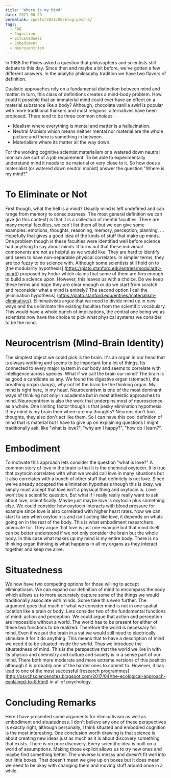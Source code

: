 ```yaml
---
title: 'Where is my Mind'
date: 2021-08-23
permalink: /posts/2021/08/blog-post-5/
tags:
  - FAQ
  - Cognition
  - Situatedness
  - Embodiment
  - Neurocentrism
---
```


In 1988 the Pixies asked a question that philosophers and scientists still debate to this day. Since then and maybe a bit before,
we've gotten a few different answers. In the analytic philosophy tradition we have two flavors of definition. 

Dualistic approaches
rely on a fundamental distinction between mind and matter. In turn, this class of definitions creates a mind-body problem.
How could it possible that an immaterial mind could ever have an effect on a material substance like a body?
Although, chocolate vanilla swirl is popular with more traditional thinkers and most religions, alternatives have been proposed. 
There tend to be three common choices:

- Idealism where everything is mental and matter is a hallucination.
- Neutral Monism which means neither mental nor material are the whole picture and there is something in between.
- Materialism where its matter all the way down.

For the working cognitive scientist materialism or a watered down neutral monism are sort of a job requirement. To be able to 
experimentally understand mind it needs to be material or very close to it.
So how does a materialist (or watered down neutral monist) answer the question "Where is my mind?"

To Eliminate or Not
===============
First though, what the hell is a mind? Usually mind is left undefined and can range from memory to consciousness. The most general
definition we can give (in this context) is that it is a collection of mental faculties. There are many mental faculties, we can't list
them all but we can give some examples: emotions, thoughts, reasoning, memory, perception, planning, ... Hopefully that gives a good
idea of the kinds of stuff that make up minds. One problem though is these faculties were identified well before science had anything
to say about minds. It turns out that these individual components are not as helpful as we would like. They are hard to identify and
seem to have non-separable physical correlates. In simpler terms, they are too fuzzy to do science with. Although some scientists 
still hold on to [the modularity hypothesis] (https://plato.stanford.edu/entries/modularity-mind/) proposed by Fodor which claims that
some of them are firm enough to build a science upon. 
However, this leaves us with a choice. Do we keep these terms and hope they are clear enough or do we start from scratch and reconsider
what a mind is entirely? The second option I call the [elimination hypothesis] (https://plato.stanford.edu/entries/materialism-eliminative/). 
Eliminativists argue that we need to divide mind up in new ways and thus eliminate the existing faculties from the scientific
vocabulary. This would have a whole bunch of implications, the central one being we as scientists now have the choice to pick what 
physical systems we consider to be the mind.

Neurocentrism (Mind-Brain Identity)
===============
The simplest object we could pick is the brain. It's an organ in our head that is always working and seems to
be important for a lot of things. Its connected to every major system in our body and seems to correlate with intelligence across species. What 
if we call the brain our mind? The brain is as good a candidate as any. We found the digestive organ (stomach), the breathing organ (lungs),
why not let the brain be the thinking organ. My mind is right here, in my head. Neurocentrism is one of the most dominant ways of thinking not only
in academia but in most atheistic approaches to mind. Neurocentrism is also the work that underpins most of neuroscience as a whole. One limiting 
factor though is that pesky elimination hypothesis. If my mind is my brain then where are my thoughts? Neurons don't look thoughts, they also don't 
act like them. So I can have this cool definition of mind that is material but I have to give up on explaining questions I might traditionally ask, like
"what is love?", "why am I happy?", "how do I learn?".

Embodiment
============
To motivate this approach lets consider the question "what is love?" A common story of love in the brain is that it is the chemical oxytocin.
It is true that oxytocin correlates with what we would call love in many situations but it also correlates with a bunch of other stuff that 
definitely is not love. 
Since we've already accepted the elimination hypothesis though this is okay, we simply must accept that love isn't a physical thing and 
oxytocin is. Love won't be a scientific question. But what if I really really really want to ask about love, scientifically. Maybe just maybe
love is oxytocin plus something else. We could consider how oxytocin interacts with blood pressure for example since love is also correlated
with higher heart rates. Now we can start to see when oxytocin is and isn't acting like love, it depends on whats going on in the rest of the
body. This is what embodiment researchers advocate for. They argue that love is just one example but that mind itself can be better understood
if we not only consider the brain but the whole body. In this case what makes up my mind is my entire body. There is no thinking organ thinking
is what happens in all my organs as they interact together and keep me alive.

Situatedness
============
We now have two competing options for those willing to accept eliminativism. We can expand our definition of mind to encompass the body which
allows us to more accurately capture some of the things we would traditionally associate with minds. Some take this even further. 
The argument goes that much of what we consider mind is not in one spatial location like a brain or body. Lets consider two of the fundamental
functions of mind: action and perception. We could argue that action and perception are impossible without a world. The world has to be present
for either of these two functions to be realized. Therefore the world is necessary for mind. Even if we put the brain in a vat we would still
need to electrically stimulate it for it do anything. This means that to have a description of mind we need it to be situated inside the world.
Thus we introduce the situatedness of mind. This is the perspective that the world we live in with its physics and chemistry and culture and society
is in a sense part of our mind. There both more moderate and more extreme versions of this position although it is probably one of the harder ones
to commit to. However, it has lead to one of the most successful 
[research programmes] (http://psychsciencenotes.blogspot.com/2017/04/the-ecological-approach-explained-to-8.html) in all of psychology. 

Concluding Remarks
==================
Here I have presented some arguments for eliminativism as well as embodiment and situatedness. I don't believe any one of these perspectives is exactly
right, although personally, I think situated and embodied cognition is the most interesting. One conclusion worth drawing is that science is about 
creating new ideas just as much as it is about discovery something that exists. There is no pure discovery. Every scientific idea
is built on a world of assumptions. Making those explicit allows us to try new ones and maybe find something better. The universe is messy and 
doesn't fit well into our little boxes. That doesn't mean we give up on boxes but it does mean we need to be okay with changing them and moving stuff
around once in a while.
